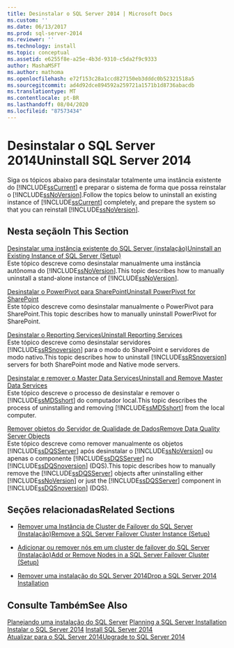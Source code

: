 ```yaml
---
title: Desinstalar o SQL Server 2014 | Microsoft Docs
ms.custom: ''
ms.date: 06/13/2017
ms.prod: sql-server-2014
ms.reviewer: ''
ms.technology: install
ms.topic: conceptual
ms.assetid: e6255f8e-a25e-4b3d-9310-c5da2f9c9333
author: MashaMSFT
ms.author: mathoma
ms.openlocfilehash: e72f153c28a1ccd827150eb3dddc0b52321518a5
ms.sourcegitcommit: ad4d92dce894592a259721a1571b1d8736abacdb
ms.translationtype: MT
ms.contentlocale: pt-BR
ms.lasthandoff: 08/04/2020
ms.locfileid: "87573434"
---
```

# <a name="uninstall-sql-server-2014"></a><span data-ttu-id="6dbf1-102">Desinstalar o SQL Server 2014</span><span class="sxs-lookup"><span data-stu-id="6dbf1-102">Uninstall SQL Server 2014</span></span>
  <span data-ttu-id="6dbf1-103">Siga os tópicos abaixo para desinstalar totalmente uma instância existente do [!INCLUDE[ssCurrent](../../includes/sscurrent-md.md)] e preparar o sistema de forma que possa reinstalar o [!INCLUDE[ssNoVersion](../../includes/ssnoversion-md.md)].</span><span class="sxs-lookup"><span data-stu-id="6dbf1-103">Follow the topics below to uninstall an existing instance of [!INCLUDE[ssCurrent](../../includes/sscurrent-md.md)] completely, and prepare the system so that you can reinstall [!INCLUDE[ssNoVersion](../../includes/ssnoversion-md.md)].</span></span>  
  
## <a name="in-this-section"></a><span data-ttu-id="6dbf1-104">Nesta seção</span><span class="sxs-lookup"><span data-stu-id="6dbf1-104">In This Section</span></span>  
 [<span data-ttu-id="6dbf1-105">Desinstalar uma instância existente do SQL Server &#40;instalação&#41;</span><span class="sxs-lookup"><span data-stu-id="6dbf1-105">Uninstall an Existing Instance of SQL Server &#40;Setup&#41;</span></span>](uninstall-an-existing-instance-of-sql-server-setup.md)  
 <span data-ttu-id="6dbf1-106">Este tópico descreve como desinstalar manualmente uma instância autônoma do [!INCLUDE[ssNoVersion](../../includes/ssnoversion-md.md)].</span><span class="sxs-lookup"><span data-stu-id="6dbf1-106">This topic describes how to manually uninstall a stand-alone instance of [!INCLUDE[ssNoVersion](../../includes/ssnoversion-md.md)].</span></span>  
  
 [<span data-ttu-id="6dbf1-107">Desinstalar o PowerPivot para SharePoint</span><span class="sxs-lookup"><span data-stu-id="6dbf1-107">Uninstall PowerPivot for SharePoint</span></span>](uninstall-power-pivot-for-sharepoint.md)  
 <span data-ttu-id="6dbf1-108">Este tópico descreve como desinstalar manualmente o PowerPivot para SharePoint.</span><span class="sxs-lookup"><span data-stu-id="6dbf1-108">This topic describes how to manually uninstall PowerPivot for SharePoint.</span></span>  
  
 [<span data-ttu-id="6dbf1-109">Desinstalar o Reporting Services</span><span class="sxs-lookup"><span data-stu-id="6dbf1-109">Uninstall Reporting Services</span></span>](uninstall-reporting-services.md)  
 <span data-ttu-id="6dbf1-110">Este tópico descreve como desinstalar servidores [!INCLUDE[ssRSnoversion](../../includes/ssrsnoversion-md.md)] para o modo do SharePoint e servidores de modo nativo.</span><span class="sxs-lookup"><span data-stu-id="6dbf1-110">This topic describes how to uninstall [!INCLUDE[ssRSnoversion](../../includes/ssrsnoversion-md.md)] servers for both SharePoint mode and Native mode servers.</span></span>  
  
 [<span data-ttu-id="6dbf1-111">Desinstalar e remover o Master Data Services</span><span class="sxs-lookup"><span data-stu-id="6dbf1-111">Uninstall and Remove Master Data Services</span></span>](uninstall-and-remove-master-data-services.md)  
 <span data-ttu-id="6dbf1-112">Este tópico descreve o processo de desinstalar e remover o [!INCLUDE[ssMDSshort](../../includes/ssmdsshort-md.md)] do computador local.</span><span class="sxs-lookup"><span data-stu-id="6dbf1-112">This topic describes the process of uninstalling and removing [!INCLUDE[ssMDSshort](../../includes/ssmdsshort-md.md)] from the local computer.</span></span>  
  
 [<span data-ttu-id="6dbf1-113">Remover objetos do Servidor de Qualidade de Dados</span><span class="sxs-lookup"><span data-stu-id="6dbf1-113">Remove Data Quality Server Objects</span></span>](remove-data-quality-server-objects.md)  
 <span data-ttu-id="6dbf1-114">Este tópico descreve como remover manualmente os objetos [!INCLUDE[ssDQSServer](../../includes/ssdqsserver-md.md)] após desinstalar o [!INCLUDE[ssNoVersion](../../includes/ssnoversion-md.md)] ou apenas o componente [!INCLUDE[ssDQSServer](../../includes/ssdqsserver-md.md)] no [!INCLUDE[ssDQSnoversion](../../includes/ssdqsnoversion-md.md)] (DQS).</span><span class="sxs-lookup"><span data-stu-id="6dbf1-114">This topic describes how to manually remove the [!INCLUDE[ssDQSServer](../../includes/ssdqsserver-md.md)] objects after uninstalling either [!INCLUDE[ssNoVersion](../../includes/ssnoversion-md.md)] or just the [!INCLUDE[ssDQSServer](../../includes/ssdqsserver-md.md)] component in [!INCLUDE[ssDQSnoversion](../../includes/ssdqsnoversion-md.md)] (DQS).</span></span>  
  
## <a name="related-sections"></a><span data-ttu-id="6dbf1-115">Seções relacionadas</span><span class="sxs-lookup"><span data-stu-id="6dbf1-115">Related Sections</span></span>  
  
-   [<span data-ttu-id="6dbf1-116">Remover uma Instância de Cluster de Failover do SQL Server &#40;Instalação&#41;</span><span class="sxs-lookup"><span data-stu-id="6dbf1-116">Remove a SQL Server Failover Cluster Instance &#40;Setup&#41;</span></span>](../failover-clusters/install/remove-a-sql-server-failover-cluster-instance-setup.md)  
  
-   [<span data-ttu-id="6dbf1-117">Adicionar ou remover nós em um cluster de failover do SQL Server &#40;Instalação&#41;</span><span class="sxs-lookup"><span data-stu-id="6dbf1-117">Add or Remove Nodes in a SQL Server Failover Cluster &#40;Setup&#41;</span></span>](../failover-clusters/install/add-or-remove-nodes-in-a-sql-server-failover-cluster-setup.md)  
  
-   [<span data-ttu-id="6dbf1-118">Remover uma instalação do SQL Server 2014</span><span class="sxs-lookup"><span data-stu-id="6dbf1-118">Drop a SQL Server 2014 Installation</span></span>](../../database-engine/install-windows/repair-a-failed-sql-server-installation.md)  
  
## <a name="see-also"></a><span data-ttu-id="6dbf1-119">Consulte Também</span><span class="sxs-lookup"><span data-stu-id="6dbf1-119">See Also</span></span>  
 <span data-ttu-id="6dbf1-120">[Planejando uma instalação do SQL Server](planning-a-sql-server-installation.md) </span><span class="sxs-lookup"><span data-stu-id="6dbf1-120">[Planning a SQL Server Installation](planning-a-sql-server-installation.md) </span></span>  
 <span data-ttu-id="6dbf1-121">[Instalar o SQL Server 2014](../../database-engine/install-windows/install-sql-server.md) </span><span class="sxs-lookup"><span data-stu-id="6dbf1-121">[Install SQL Server 2014](../../database-engine/install-windows/install-sql-server.md) </span></span>  
 [<span data-ttu-id="6dbf1-122">Atualizar para o SQL Server 2014</span><span class="sxs-lookup"><span data-stu-id="6dbf1-122">Upgrade to SQL Server 2014</span></span>](../../database-engine/install-windows/upgrade-sql-server.md)  
  
  
